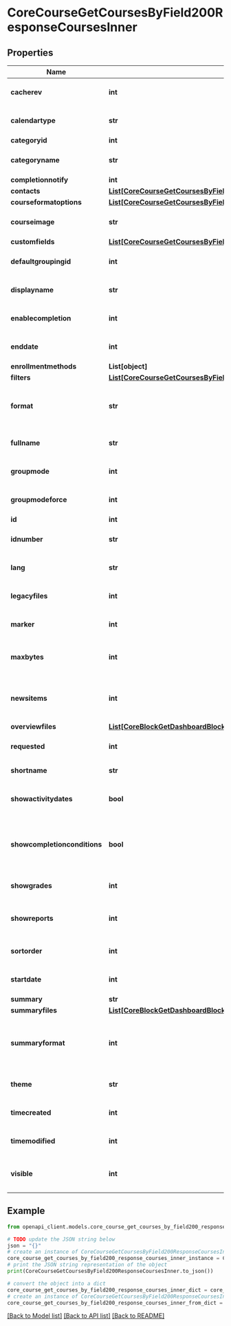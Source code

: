 # CoreCourseGetCoursesByField200ResponseCoursesInner


## Properties

Name | Type | Description | Notes
------------ | ------------- | ------------- | -------------
**cacherev** | **int** | Cache revision number | [optional] [default to null]
**calendartype** | **str** | Calendar type | [optional] [default to 'null']
**categoryid** | **int** | category id | [optional] 
**categoryname** | **str** | category name | [optional] [default to 'null']
**completionnotify** | **int** | 1: yes 0: no | [optional] 
**contacts** | [**List[CoreCourseGetCoursesByField200ResponseCoursesInnerContactsInner]**](CoreCourseGetCoursesByField200ResponseCoursesInnerContactsInner.md) |  | [optional] 
**courseformatoptions** | [**List[CoreCourseGetCoursesByField200ResponseCoursesInnerCourseformatoptionsInner]**](CoreCourseGetCoursesByField200ResponseCoursesInnerCourseformatoptionsInner.md) |  | [optional] 
**courseimage** | **str** | Course image | [optional] [default to 'null']
**customfields** | [**List[CoreCourseGetCoursesByField200ResponseCoursesInnerCustomfieldsInner]**](CoreCourseGetCoursesByField200ResponseCoursesInnerCustomfieldsInner.md) |  | [optional] 
**defaultgroupingid** | **int** | default grouping id | [optional] [default to null]
**displayname** | **str** | course display name | [optional] [default to 'null']
**enablecompletion** | **int** | Completion enabled? 1: yes 0: no | [optional] [default to null]
**enddate** | **int** | Timestamp when the course end | [optional] [default to null]
**enrollmentmethods** | **List[object]** |  | [optional] 
**filters** | [**List[CoreCourseGetCoursesByField200ResponseCoursesInnerFiltersInner]**](CoreCourseGetCoursesByField200ResponseCoursesInnerFiltersInner.md) |  | [optional] 
**format** | **str** | Course format: weeks, topics, social, site,.. | [optional] [default to 'null']
**fullname** | **str** | course full name | [optional] [default to 'null']
**groupmode** | **int** | no group, separate, visible | [optional] [default to null]
**groupmodeforce** | **int** | 1: yes, 0: no | [optional] [default to null]
**id** | **int** | course id | [optional] 
**idnumber** | **str** | Id number | [optional] [default to 'null']
**lang** | **str** | Forced course language | [optional] [default to 'null']
**legacyfiles** | **int** | If legacy files are enabled | [optional] [default to null]
**marker** | **int** | Current course marker | [optional] [default to null]
**maxbytes** | **int** | Largest size of file that can be uploaded into | [optional] [default to null]
**newsitems** | **int** | Number of recent items appearing on the course page | [optional] [default to null]
**overviewfiles** | [**List[CoreBlockGetDashboardBlocks200ResponseBlocksInnerContentsFilesInner]**](CoreBlockGetDashboardBlocks200ResponseBlocksInnerContentsFilesInner.md) |  | [optional] 
**requested** | **int** | If is a requested course | [optional] [default to null]
**shortname** | **str** | course short name | [optional] 
**showactivitydates** | **bool** | Whether the activity dates are shown or not | [optional] [default to False]
**showcompletionconditions** | **bool** | Whether the activity completion conditions are shown or not | [optional] [default to False]
**showgrades** | **int** | 1 if grades are shown, otherwise 0 | [optional] [default to null]
**showreports** | **int** | Are activity report shown (yes &#x3D; 1, no &#x3D;0) | [optional] [default to null]
**sortorder** | **int** | Sort order in the category | [optional] [default to null]
**startdate** | **int** | Timestamp when the course start | [optional] [default to null]
**summary** | **str** | summary | [optional] 
**summaryfiles** | [**List[CoreBlockGetDashboardBlocks200ResponseBlocksInnerContentsFilesInner]**](CoreBlockGetDashboardBlocks200ResponseBlocksInnerContentsFilesInner.md) |  | [optional] 
**summaryformat** | **int** | summary format (1 &#x3D; HTML, 0 &#x3D; MOODLE, 2 &#x3D; PLAIN, or 4 &#x3D; MARKDOWN) | [optional] 
**theme** | **str** | Fame of the forced theme | [optional] [default to 'null']
**timecreated** | **int** | Time when the course was created | [optional] [default to null]
**timemodified** | **int** | Last time  the course was updated | [optional] [default to null]
**visible** | **int** | 1: available to student, 0:not available | [optional] 

## Example

```python
from openapi_client.models.core_course_get_courses_by_field200_response_courses_inner import CoreCourseGetCoursesByField200ResponseCoursesInner

# TODO update the JSON string below
json = "{}"
# create an instance of CoreCourseGetCoursesByField200ResponseCoursesInner from a JSON string
core_course_get_courses_by_field200_response_courses_inner_instance = CoreCourseGetCoursesByField200ResponseCoursesInner.from_json(json)
# print the JSON string representation of the object
print(CoreCourseGetCoursesByField200ResponseCoursesInner.to_json())

# convert the object into a dict
core_course_get_courses_by_field200_response_courses_inner_dict = core_course_get_courses_by_field200_response_courses_inner_instance.to_dict()
# create an instance of CoreCourseGetCoursesByField200ResponseCoursesInner from a dict
core_course_get_courses_by_field200_response_courses_inner_from_dict = CoreCourseGetCoursesByField200ResponseCoursesInner.from_dict(core_course_get_courses_by_field200_response_courses_inner_dict)
```
[[Back to Model list]](../README.md#documentation-for-models) [[Back to API list]](../README.md#documentation-for-api-endpoints) [[Back to README]](../README.md)


